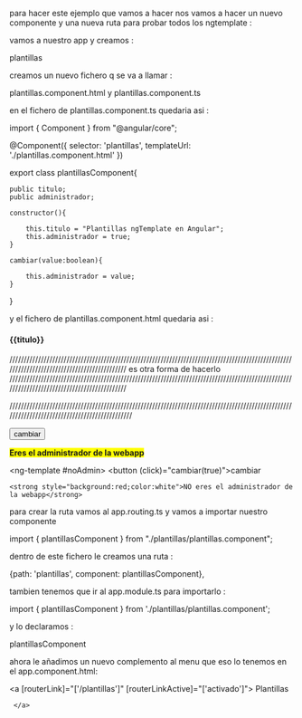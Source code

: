 para hacer este ejemplo que vamos a hacer nos vamos a hacer un nuevo componente y una nueva ruta para probar todos los ngtemplate :

vamos a nuestro app y creamos :

plantillas 

creamos un nuevo fichero q se va a llamar : 

plantillas.component.html y plantillas.component.ts


en el fichero de plantillas.component.ts quedaria asi : 

import { Component } from "@angular/core";


@Component({
    selector: 'plantillas',
    templateUrl: './plantillas.component.html'
})

export class plantillasComponent{

    public titulo;
    public administrador;

    constructor(){

        this.titulo = "Plantillas ngTemplate en Angular";
        this.administrador = true;
    }

    cambiar(value:boolean){

        this.administrador = value;
    }
}

y el fichero de plantillas.component.html quedaria asi :

<h4>{{titulo}}</h4>
////////////////////////////////////////////////////////////////////////////////////////////////////////////////////////////////////////////
es otra forma de hacerlo 
////////////////////////////////////////////////////////////////////////////////////////////////////////////////////////////////////////////

<!-- <div *ngIf="administrador; Else noAdmin">
 <button (click)="cambiar(false)">cambiar</button>

  <strong style="background:yellow;">Eres el administrador de la webapp</strong>

</div>

<div *ngIf="!administrador">

    <strong style="background:red;color:white">NO eres el administrador de la webapp</strong>
  
</div> -->

//////////////////////////////////////////////////////////////////////////////////////////////////////////////////////////////////////////////
<div *ngIf="administrador; then admin else noAdmin"></div>
<ng-template #admin>
    <button (click)="cambiar(false)">cambiar</button>

  <strong style="background:yellow;">Eres el administrador de la webapp</strong>



</ng-template>

<ng-template #noAdmin>
    <button (click)="cambiar(true)">cambiar</button>

    <strong style="background:red;color:white">NO eres el administrador de la webapp</strong>

</ng-template>

para crear la ruta vamos al app.routing.ts y vamos a importar nuestro componente

import { plantillasComponent } from "./plantillas/plantillas.component";

dentro de este fichero le creamos una ruta :

{path: 'plantillas', component: plantillasComponent},

tambien tenemos que ir al app.module.ts para importarlo :

import { plantillasComponent } from './plantillas/plantillas.component';

y lo declaramos :

plantillasComponent



ahora le añadimos un nuevo complemento al menu que eso lo tenemos en el app.component.html:

 <a [routerLink]="['/plantillas']" [routerLinkActive]="['activado']">
        Plantillas
     
     </a>


